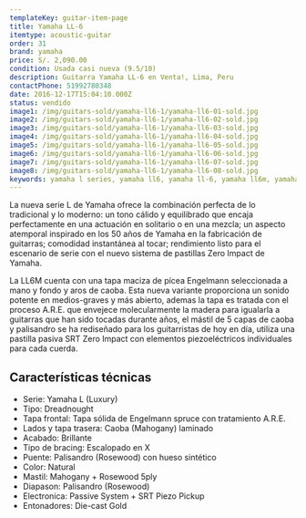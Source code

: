 ```yaml
---
templateKey: guitar-item-page
title: Yamaha LL-6
itemtype: acoustic-guitar
order: 31
brand: yamaha
price: S/. 2,090.00
condition: Usada casi nueva (9.5/10)
description: Guitarra Yamaha LL-6 en Venta!, Lima, Peru
contactPhone: 51992780348
date: 2016-12-17T15:04:10.000Z
status: vendido
image1: /img/guitars-sold/yamaha-ll6-1/yamaha-ll6-01-sold.jpg
image2: /img/guitars-sold/yamaha-ll6-1/yamaha-ll6-02-sold.jpg
image3: /img/guitars-sold/yamaha-ll6-1/yamaha-ll6-03-sold.jpg
image4: /img/guitars-sold/yamaha-ll6-1/yamaha-ll6-04-sold.jpg
image5: /img/guitars-sold/yamaha-ll6-1/yamaha-ll6-05-sold.jpg
image6: /img/guitars-sold/yamaha-ll6-1/yamaha-ll6-06-sold.jpg
image7: /img/guitars-sold/yamaha-ll6-1/yamaha-ll6-07-sold.jpg
image8: /img/guitars-sold/yamaha-ll6-1/yamaha-ll6-08-sold.jpg
keywords: yamaha l series, yamaha ll6, yamaha ll-6, yamaha ll6m, yamaha ll-6m
---
```


La nueva serie L de Yamaha ofrece la combinación perfecta de lo tradicional y lo moderno: un tono cálido y equilibrado que encaja perfectamente en una actuación en solitario o en una mezcla; un aspecto atemporal inspirado en los 50 años de Yamaha en la fabricación de guitarras; comodidad instantánea al tocar; rendimiento listo para el escenario de serie con el nuevo sistema de pastillas Zero Impact de Yamaha.

La LL6M cuenta con una tapa maciza de pícea Engelmann seleccionada a mano y fondo y aros de caoba. Esta nueva variante proporciona un sonido potente en medios-graves y más abierto, ademas la tapa es tratada con el proceso A.R.E. que envejece molecularmente la madera para igualarla a guitarras que han sido tocadas durante años, el mástil de 5 capas de caoba y palisandro se ha rediseñado para los guitarristas de hoy en día, utiliza una pastilla pasiva SRT Zero Impact con elementos piezoeléctricos individuales para cada cuerda.

## Características técnicas

* Serie: Yamaha L (Luxury)
* Tipo: Dreadnought
* Tapa frontal: Tapa sólida de Engelmann spruce con tratamiento A.R.E.
* Lados y tapa trasera: Caoba (Mahogany) laminado 
* Acabado: Brillante
* Tipo de bracing: Escalopado en X
* Puente: Palisandro (Rosewood) con hueso sintético
* Color: Natural
* Mastil: Mahogany + Rosewood 5ply
* Diapason: Palisandro (Rosewood)
* Electronica: Passive System + SRT Piezo Pickup
* Entonadores: Die-cast Gold